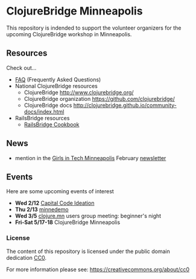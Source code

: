 # ClojureBridge Minneapolis

This repository is indended to support the volunteer organizers
for the upcoming ClojureBridge workshop in Minneapolis.

## Resources

Check out...

* [FAQ](FAQ.md) (Frequently Asked Questions)
* National ClojureBridge resources
  * ClojureBridge http://www.clojurebridge.org/
  * ClojureBridge organization https://github.com/clojurebridge/
  * ClojureBridge docs http://clojurebridge.github.io/community-docs/index.html
* RailsBridge resources
  * [RailsBridge Cookbook](https://github.com/railsbridge/docs/wiki/Cookbook)

## News

* mention in the [Girls in Tech Minneapolis](http://gitmsp.org/) February [newsletter](http://eepurl.com/MnLAP)

## Events

Here are some upcoming events of interest

* **Wed 2/12** [Capital Code Ideation](https://www.eventbrite.com/e/capitol-code-ideation-jam-tickets-10426129835)
* **Thu 2/13** [minnedemo](http://minnestar.org/minnedemo/)
* **Wed 3/5** [clojure.mn](http://clojure.mn/) users group meeting: beginner's night
* **Fri-Sat 5/17-18** ClojureBridge Minneapolis

### License

The content of this repository is licensed under the public domain dedication [CC0](LICENSE).

For more information please see: https://creativecommons.org/about/cc0
